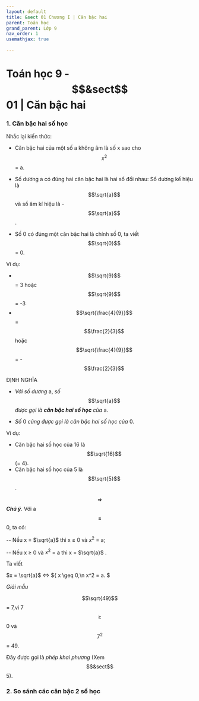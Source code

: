 ```yaml
---
layout: default
title: &sect 01 Chương I | Căn bậc hai
parent: Toán học
grand_parent: Lớp 9
nav_order: 1
usemathjax: true

---
```

# Toán học 9 - $$&sect$$ 01 | Căn bậc hai

### 1. Căn bậc hai số học

Nhắc lại kiến thức:

- Căn bậc hai của một số a không âm là số x sao cho $$x^2$$ = a.

- Số dương a có đúng hai căn bậc hai là hai số đối nhau: Số dương kế hiệu là $$\sqrt{a}$$ và số âm kí hiệu là - $$\sqrt{a}$$.

- Số 0 có đúng một căn bậc hai là chính số 0, ta viết $$\sqrt{0}$$ = 0.

Ví dụ:

- $$\sqrt{9}$$ = 3 hoặc $$\sqrt{9}$$ = -3
- $$\sqrt{\frac{4}{9}}$$ = $$\frac{2}{3}$$ hoặc $$\sqrt{\frac{4}{9}}$$ = - $$\frac{2}{3}$$ 

ĐỊNH NGHĨA
- *Với số dương* a, *số* $$\sqrt{a}$$ *được gọi là* ***căn bậc hai số học*** *của* a.

- *Số* 0 *cũng được gọi là căn bậc hai số học của* 0.

Ví dụ:
- Căn bậc hai số học của 16 là $$\sqrt{16}$$ (= 4).
- Căn bậc hai số học của 5 là $$\sqrt{5}$$ .

$$\Rightarrow$$***Chú ý***. Với a $$\geq$$ 0, ta có:

-- Nếu x = $\sqrt{a}$ thì x $\geq$ 0 và $x^2$ = a;

-- Nếu x $\geq$ 0 và $x^2$ = a thì x = $\sqrt{a}$ .

Ta viết

$x = \sqrt{a}$ $\iff$ $\{ x \geq 0,\n x^2 = a. \$

*Giải mẫu*

$$\sqrt{49}$$ = 7,vì 7 $$\geq$$ 0 và $$7^2$$ = 49.

Đây được gọi là *phép khai phương* (Xem $$&sect$$ 5).

### 2. So sánh các căn bậc 2 số học
